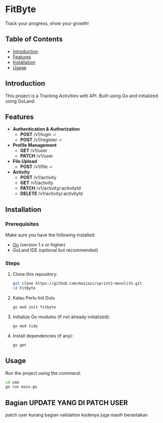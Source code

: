 # FitByte

Track your progress, show your growth!

## Table of Contents
- [Introduction](#introduction)
- [Features](#features)
- [Installation](#installation)
- [Usage](#usage)


## Introduction
This project is a Tracking Activities with API. Built using Go and initialized using GoLand.

## Features
- **Authentication & Authorization**
  - **POST** /v1/login  ✓
  - **POST** /v1/register ✓
- **Profile Management**
   - **GET** /v1/user
   - **PATCH** /v1/user
- **File Upload**
   - **POST** /v1/file ✓
- **Activity**
   - **POST** /v1/activity
   - **GET** /v1/activity
   - **PATCH** /v1/activity/:activityId
   - **DELETE** /v1/activity/:activityId
## Installation

### Prerequisites
Make sure you have the following installed:
- [Go](https://golang.org/dl/) (version 1.x or higher)
- GoLand IDE (optional but recommended)

### Steps
1. Clone this repository:
   ```bash
   git clone https://github.com/maziazi/sprint2-monolith.git
   cd FitByte
   ```
   
2. Kalau Perlu Init Dulu
    ```bash 
    go mod init fitbyte
    ```

3. Initialize Go modules (if not already initialized):
   ```bash
   go mod tidy
   ```
4. Install dependencies (if any):
   ```bash
   go get
   ```

## Usage

Run the project using the command:
```bash
cd cmd
go run main.go
```

## Bagian UPDATE YANG DI PATCH USER
patch user kurang bagian validation
kodenya juga masih berantakan

